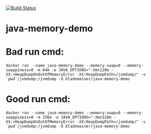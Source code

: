 [![Build Status](https://travis-ci.org/blademainer/java-memory-demo.png)](https://travis-ci.org/blademainer/java-memory-demo)

# java-memory-demo

# Bad run cmd:
```shell
docker run --name java-memory-demo --memory-swap=0 --memory-swappiness=0 -m 64m -e JAVA_OPTIONS="-Xmx128m -XX:+HeapDumpOnOutOfMemoryError -XX:HeapDumpPath=/jvmdump/" -v `pwd`/jvmdump:/jvmdump -d blademainer/java-memory-demo
```
# Good run cmd:
```shell
docker run --name java-memory-demo --memory-swap=0 --memory-swappiness=0 -m 256m -e JAVA_OPTIONS="-Xmx128m -XX:+HeapDumpOnOutOfMemoryError -XX:HeapDumpPath=/jvmdump/" -v `pwd`/jvmdump:/jvmdump -d blademainer/java-memory-demo
```
